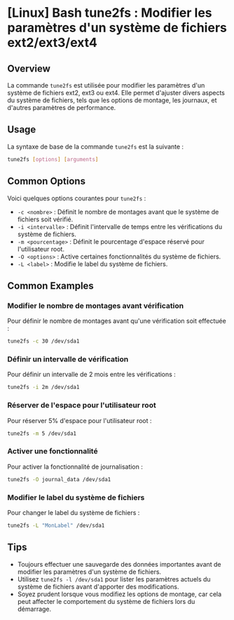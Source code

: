 # [Linux] Bash tune2fs : Modifier les paramètres d'un système de fichiers ext2/ext3/ext4

## Overview
La commande `tune2fs` est utilisée pour modifier les paramètres d'un système de fichiers ext2, ext3 ou ext4. Elle permet d'ajuster divers aspects du système de fichiers, tels que les options de montage, les journaux, et d'autres paramètres de performance.

## Usage
La syntaxe de base de la commande `tune2fs` est la suivante :

```bash
tune2fs [options] [arguments]
```

## Common Options
Voici quelques options courantes pour `tune2fs` :

- `-c <nombre>` : Définit le nombre de montages avant que le système de fichiers soit vérifié.
- `-i <intervalle>` : Définit l'intervalle de temps entre les vérifications du système de fichiers.
- `-m <pourcentage>` : Définit le pourcentage d'espace réservé pour l'utilisateur root.
- `-O <options>` : Active certaines fonctionnalités du système de fichiers.
- `-L <label>` : Modifie le label du système de fichiers.

## Common Examples

### Modifier le nombre de montages avant vérification
Pour définir le nombre de montages avant qu'une vérification soit effectuée :

```bash
tune2fs -c 30 /dev/sda1
```

### Définir un intervalle de vérification
Pour définir un intervalle de 2 mois entre les vérifications :

```bash
tune2fs -i 2m /dev/sda1
```

### Réserver de l'espace pour l'utilisateur root
Pour réserver 5% d'espace pour l'utilisateur root :

```bash
tune2fs -m 5 /dev/sda1
```

### Activer une fonctionnalité
Pour activer la fonctionnalité de journalisation :

```bash
tune2fs -O journal_data /dev/sda1
```

### Modifier le label du système de fichiers
Pour changer le label du système de fichiers :

```bash
tune2fs -L "MonLabel" /dev/sda1
```

## Tips
- Toujours effectuer une sauvegarde des données importantes avant de modifier les paramètres d'un système de fichiers.
- Utilisez `tune2fs -l /dev/sda1` pour lister les paramètres actuels du système de fichiers avant d'apporter des modifications.
- Soyez prudent lorsque vous modifiez les options de montage, car cela peut affecter le comportement du système de fichiers lors du démarrage.